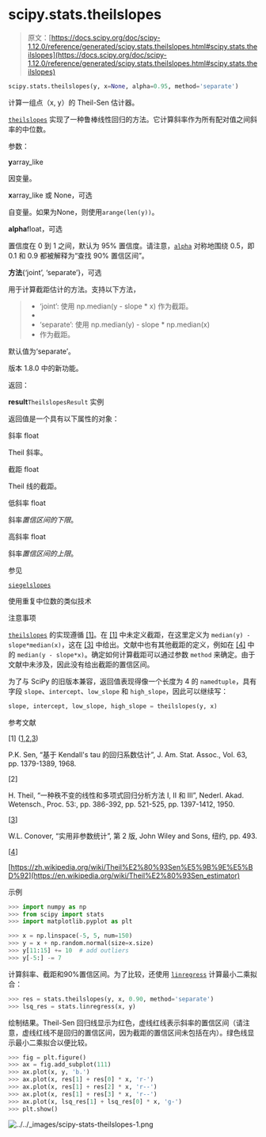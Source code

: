 # scipy.stats.theilslopes

> 原文：[https://docs.scipy.org/doc/scipy-1.12.0/reference/generated/scipy.stats.theilslopes.html#scipy.stats.theilslopes](https://docs.scipy.org/doc/scipy-1.12.0/reference/generated/scipy.stats.theilslopes.html#scipy.stats.theilslopes)

```py
scipy.stats.theilslopes(y, x=None, alpha=0.95, method='separate')
```

计算一组点（x, y）的 Theil-Sen 估计器。

[`theilslopes`](#scipy.stats.theilslopes "scipy.stats.theilslopes") 实现了一种鲁棒线性回归的方法。它计算斜率作为所有配对值之间斜率的中位数。

参数：

**y**array_like

因变量。

**x**array_like 或 None，可选

自变量。如果为None，则使用`arange(len(y))`。

**alpha**float，可选

置信度在 0 到 1 之间，默认为 95% 置信度。请注意，[`alpha`](scipy.stats.alpha.html#scipy.stats.alpha "scipy.stats.alpha") 对称地围绕 0.5，即 0.1 和 0.9 都被解释为“查找 90% 置信区间”。

**方法**{‘joint’, ‘separate’}，可选

用于计算截距估计的方法。支持以下方法，

> +   ‘joint’: 使用 np.median(y - slope * x) 作为截距。
> +   
> +   ‘separate’: 使用 np.median(y) - slope * np.median(x)
> +   
>     作为截距。

默认值为‘separate’。

版本 1.8.0 中的新功能。

返回：

**result**`TheilslopesResult` 实例

返回值是一个具有以下属性的对象：

斜率 float

Theil 斜率。

截距 float

Theil 线的截距。

低斜率 float

斜率*置信区间的下限*。

高斜率 float

斜率*置信区间的上限*。

参见

[`siegelslopes`](scipy.stats.siegelslopes.html#scipy.stats.siegelslopes "scipy.stats.siegelslopes")

使用重复中位数的类似技术

注意事项

[`theilslopes`](#scipy.stats.theilslopes "scipy.stats.theilslopes") 的实现遵循 [[1]](#r907add447232-1)。在 [[1]](#r907add447232-1) 中未定义截距，在这里定义为 `median(y) - slope*median(x)`，这在 [[3]](#r907add447232-3) 中给出。文献中也有其他截距的定义，例如在 [[4]](#r907add447232-4) 中的 `median(y - slope*x)`。确定如何计算截距可以通过参数 `method` 来确定。由于文献中未涉及，因此没有给出截距的置信区间。

为了与 SciPy 的旧版本兼容，返回值表现得像一个长度为 4 的 `namedtuple`，具有字段 `slope`、`intercept`、`low_slope` 和 `high_slope`，因此可以继续写：

```py
slope, intercept, low_slope, high_slope = theilslopes(y, x) 
```

参考文献

[1] ([1](#id1),[2](#id2),[3](#id5))

P.K. Sen, “基于 Kendall's tau 的回归系数估计”, J. Am. Stat. Assoc., Vol. 63, pp. 1379-1389, 1968.

[2]

H. Theil, “一种秩不变的线性和多项式回归分析方法 I, II 和 III”, Nederl. Akad. Wetensch., Proc. 53:, pp. 386-392, pp. 521-525, pp. 1397-1412, 1950.

[[3](#id3)]

W.L. Conover, “实用非参数统计”, 第 2 版, John Wiley and Sons, 纽约, pp. 493.

[[4](#id4)]

[https://zh.wikipedia.org/wiki/Theil%E2%80%93Sen%E5%9B%9E%E5%BD%92](https://en.wikipedia.org/wiki/Theil%E2%80%93Sen_estimator)

示例

```py
>>> import numpy as np
>>> from scipy import stats
>>> import matplotlib.pyplot as plt 
```

```py
>>> x = np.linspace(-5, 5, num=150)
>>> y = x + np.random.normal(size=x.size)
>>> y[11:15] += 10  # add outliers
>>> y[-5:] -= 7 
```

计算斜率、截距和90%置信区间。为了比较，还使用 [`linregress`](scipy.stats.linregress.html#scipy.stats.linregress "scipy.stats.linregress") 计算最小二乘拟合：

```py
>>> res = stats.theilslopes(y, x, 0.90, method='separate')
>>> lsq_res = stats.linregress(x, y) 
```

绘制结果。Theil-Sen 回归线显示为红色，虚线红线表示斜率的置信区间（请注意，虚线红线不是回归的置信区间，因为截距的置信区间未包括在内）。绿色线显示最小二乘拟合以便比较。

```py
>>> fig = plt.figure()
>>> ax = fig.add_subplot(111)
>>> ax.plot(x, y, 'b.')
>>> ax.plot(x, res[1] + res[0] * x, 'r-')
>>> ax.plot(x, res[1] + res[2] * x, 'r--')
>>> ax.plot(x, res[1] + res[3] * x, 'r--')
>>> ax.plot(x, lsq_res[1] + lsq_res[0] * x, 'g-')
>>> plt.show() 
```

![../../_images/scipy-stats-theilslopes-1.png](../Images/28bbb632ae04ae8e3aaaba2accf01a58.png)
